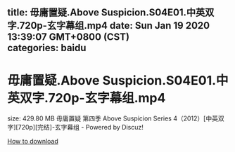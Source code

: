 
title: 毋庸置疑.Above Suspicion.S04E01.中英双字.720p-玄字幕组.mp4
date: Sun Jan 19 2020 13:39:07 GMT+0800 (CST)    
categories: baidu
---

# 毋庸置疑.Above Suspicion.S04E01.中英双字.720p-玄字幕组.mp4
size: 429.80 MB
 毋庸置疑 第四季 Above Suspicion Series 4（2012）[中英双字][720p][完结]-玄字幕组 - Powered by Discuz!
 

[How to download](https://bpcam.bemobtrk.com/go/2ceec3aa-1ca2-46d6-b9ff-aaa5c184517c?jno=1770)